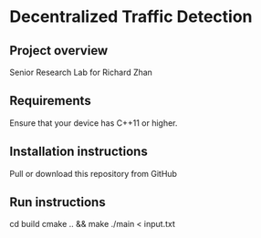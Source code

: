 # Decentralized Traffic Detection

## Project overview
Senior Research Lab for Richard Zhan

## Requirements
Ensure that your device has C++11 or higher.

## Installation instructions
Pull or download this repository from GitHub

## Run instructions
cd build
cmake .. && make
./main < input.txt
